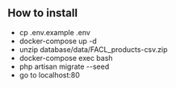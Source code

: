 
## How to install

- cp .env.example .env
- docker-compose up -d
- unzip database/data/FACL_products-csv.zip
- docker-compose exec bash
- php artisan migrate --seed
- go to localhost:80 
